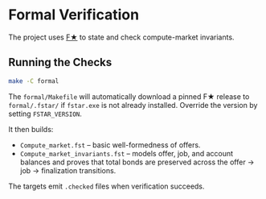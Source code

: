 # Formal Verification

The project uses [F★](https://www.fstar-lang.org/) to state and check compute-market invariants.

## Running the Checks

```bash
make -C formal
```

The `formal/Makefile` will automatically download a pinned F★ release to
`formal/.fstar/` if `fstar.exe` is not already installed. Override the
version by setting `FSTAR_VERSION`.

It then builds:

- `Compute_market.fst` – basic well-formedness of offers.
- `Compute_market_invariants.fst` – models offer, job, and account balances
  and proves that total bonds are preserved across the offer → job →
  finalization transitions.

The targets emit `.checked` files when verification succeeds.
